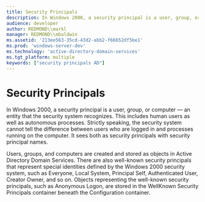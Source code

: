 ```yaml
---
title: Security Principals
description: In Windows 2000, a security principal is a user, group, or computer \ 8212; an entity that the security system recognizes.
audience: developer
author: REDMOND\\markl
manager: REDMOND\\mbaldwin
ms.assetid: '213ee563-35cd-43d2-abb2-f66652df5be1'
ms.prod: 'windows-server-dev'
ms.technology: 'active-directory-domain-services'
ms.tgt_platform: multiple
keywords: ["security principals AD"]
---
```


# Security Principals

In Windows 2000, a security principal is a user, group, or computer — an entity that the security system recognizes. This includes human users as well as autonomous processes. Strictly speaking, the security system cannot tell the difference between users who are logged in and processes running on the computer. It sees both as security principals with security principal names.

Users, groups, and computers are created and stored as objects in Active Directory Domain Services. There are also well-known security principals that represent special identities defined by the Windows 2000 security system, such as Everyone, Local System, Principal Self, Authenticated User, Creator Owner, and so on. Objects representing the well-known security principals, such as Anonymous Logon, are stored in the WellKnown Security Principals container beneath the Configuration container.

 

 




